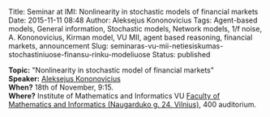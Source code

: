 Title: Seminar at IMI: Nonlinearity in stochastic models of financial markets
Date: 2015-11-11 08:48
Author: Aleksejus Kononovicius
Tags: Agent-based models, General information, Stochastic models, Network models, 1/f noise, A. Kononovicius, Kirman model, VU MII, agent based reasoning, financial markets, announcement
Slug: seminaras-vu-mii-netiesiskumas-stochastiniuose-finansu-rinku-modeliuose
Status: published

**Topic:** "Nonlinearity in stochastic model of financial markets"  
**Speaker:** [Aleksejus Kononovicius](http://kononovicius.lt/)  
**When?** 18th of November, 9:15.  
**Where?** Institute of Mathematics and Informatics
VU [Faculty of Mathematics and Informatics (Naugarduko g. 24,
Vilnius)](http://www.mif.vu.lt/), 400 auditorium.  
